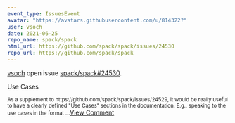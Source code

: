 ```yaml
---
event_type: IssuesEvent
avatar: "https://avatars.githubusercontent.com/u/814322?"
user: vsoch
date: 2021-06-25
repo_name: spack/spack
html_url: https://github.com/spack/spack/issues/24530
repo_url: https://github.com/spack/spack
---
```


<a href='https://github.com/vsoch' target='_blank'>vsoch</a> open issue <a href='https://github.com/spack/spack/issues/24530' target='_blank'>spack/spack#24530</a>.

<p>Use Cases</p><small>As a supplement to https://github.com/spack/spack/issues/24529, it would be really useful to have a clearly defined "Use Cases" sections in the documentation. E.g., speaking to the use cases in the format...</small><a href='https://github.com/spack/spack/issues/24530' target='_blank'>View Comment</a>